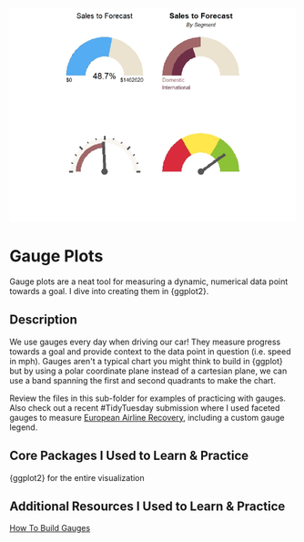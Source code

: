 ![Example Gauges](./example-gauges.jpeg)

# Gauge Plots

Gauge plots are a neat tool for measuring a dynamic, numerical data point towards a goal. I dive into creating them in {ggplot2}. 

## Description

We use gauges every day when driving our car! They measure progress towards a goal and provide context to the data point in question (i.e. speed in mph). 
Gauges aren't a typical chart you might think to build in {ggplot} but by using a polar coordinate plane instead of a cartesian plane, we can use a band spanning the
first and second quadrants to make the chart.

Review the files in this sub-folder for examples of practicing with gauges. Also check out a recent #TidyTuesday submission where I used faceted gauges to measure
[European Airline Recovery](https://github.com/adambushman/tidytuesday-contribs/tree/main/wk28-22_european-flights), including a custom gauge legend.

## Core Packages I Used to Learn & Practice

{ggplot2} for the entire visualization

## Additional Resources I Used to Learn & Practice

[How To Build Gauges](https://pomvlad.blog/2018/05/03/gauges-ggplot2/)

